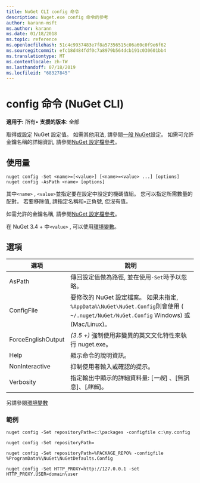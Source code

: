```yaml
---
title: NuGet CLI config 命令
description: Nuget.exe config 命令的參考
author: karann-msft
ms.author: karann
ms.date: 01/18/2018
ms.topic: reference
ms.openlocfilehash: 51c4c9937483e7f8a57356515c06a60c0f9e6f62
ms.sourcegitcommit: efc18d484fdf0c7a8979b564dcb191c030601bb4
ms.translationtype: MT
ms.contentlocale: zh-TW
ms.lasthandoff: 07/18/2019
ms.locfileid: "68327845"
---
```

# <a name="config-command-nuget-cli"></a>config 命令 (NuGet CLI)

**適用于:** 所有&bullet; **支援的版本**: 全部

取得或設定 NuGet 設定值。 如需其他用法, 請參閱[一般 NuGet](../../consume-packages/configuring-nuget-behavior.md)設定。 如需可允許金鑰名稱的詳細資訊, 請參閱[NuGet 設定檔參考](../nuget-config-file.md)。

## <a name="usage"></a>使用量

```cli
nuget config -Set <name>=[<value>] [<name>=<value> ...] [options]
nuget config -AsPath <name> [options]
```

其中`<name>` , `<value>`並指定要在設定中設定的機碼值組。 您可以指定所需數量的配對。 若要移除值, 請指定名稱和`=`正負號, 但沒有值。

如需允許的金鑰名稱, 請參閱[NuGet 設定檔參考](../nuget-config-file.md)。

在 NuGet 3.4 + 中`<value>` , 可以使用[環境變數](cli-ref-environment-variables.md)。

## <a name="options"></a>選項

| 選項 | 說明 |
| --- | --- |
| AsPath | 傳回設定值做為路徑, 並在使用`-Set`時予以忽略。 |
| ConfigFile | 要修改的 NuGet 設定檔案。 如果未指定, `%AppData%\NuGet\NuGet.Config`則會使用 ( `~/.nuget/NuGet/NuGet.Config` Windows) 或 (Mac/Linux)。|
| ForceEnglishOutput | *(3.5 +)* 強制使用非變異的英文文化特性來執行 nuget.exe。 |
| Help | 顯示命令的說明資訊。 |
| NonInteractive | 抑制使用者輸入或確認的提示。 |
| Verbosity | 指定輸出中顯示的詳細資料量: [*一般*]  、[無訊息]、[*詳細*]。 |

另請參閱[環境變數](cli-ref-environment-variables.md)

### <a name="examples"></a>範例

```cli
nuget config -Set repositoryPath=c:\packages -configfile c:\my.config

nuget config -Set repositoryPath=

nuget config -Set repositoryPath=%PACKAGE_REPO% -configfile %ProgramData%\NuGet\NuGetDefaults.Config

nuget config -Set HTTP_PROXY=http://127.0.0.1 -set HTTP_PROXY.USER=domain\user
```
